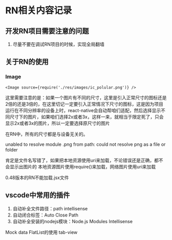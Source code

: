 # RN相关内容记录

## 开发RN项目需要注意的问题

1. 尽量不要在调试RN项目的时候，实现全局翻墙

## 关于RN的使用

### Image

```
<Image source={require('./res/images/ic_polular.png')} />
```

这里需要注意的是：如果一个图片有不同的尺寸，这里是引入正常尺寸的图标还是2倍的还是3倍的，在这里切记一定要引入正常情况下尺寸的图标，这是因为项目运行在不同分辨率的设备上时，react-native会自动帮咱们适配，然后选择显示不同尺寸下的图片，如果咱们选择2x或者3x，这样一来，就相当于限定死了，只会显示2x或者3x的图片，所以一定要选择原尺寸的图片

在RN中，所有的尺寸都是与设备无关的。

unabled to resolve module .png from path:
could not resolve png as a file or folder

肯定是文件名写错了，如果把本地资源使用uri来加载，不论错误还是正确，都不会显示出图片的
本地资源图片使用require()来加载，网络图片使用uri来加载

0.48版本的RN不能加载.jsx文件

## vscode中常用的插件

1. 自动补全文件路径：path intellisense
2. 自动闭合标签：Auto Close Path
3. 自动补全安装的nodejs模块：Node.js Modules Intellisense



Mock data
FlatList的使用
tab-view

